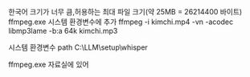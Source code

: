 한국어 크기가 너무 큼,허용하는 최대 파일 크기(약 25MB = 26214400 바이트)
ffmpeg.exe 시스템 환경변수에 추가
ffmpeg -i kimchi.mp4 -vn -acodec libmp3lame -b:a 64k kimchi.mp3

시스템 환경변수
path 
C:\LLM\setup\whisper

ffmpeg.exe
자료실에 있어




